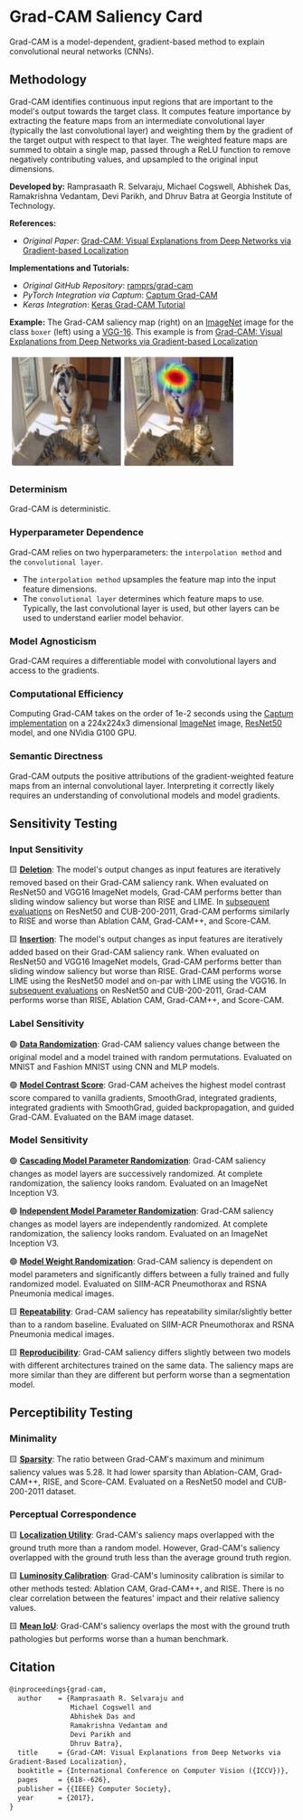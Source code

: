 # **Grad-CAM** Saliency Card
Grad-CAM is a model-dependent, gradient-based method to explain convolutional neural networks (CNNs).

## Methodology
Grad-CAM identifies continuous input regions that are important to the model's output towards the target class. It computes feature importance by extracting the feature maps from an intermediate convolutional layer (typically the last convolutional layer) and weighting them by the gradient of the target output with respect to that layer. The weighted feature maps are summed to obtain a single map, passed through a ReLU function to remove negatively contributing values, and upsampled to the original input dimensions.

**Developed by:** Ramprasaath R. Selvaraju, Michael Cogswell, Abhishek Das, Ramakrishna Vedantam, Devi Parikh, and Dhruv Batra at Georgia Institute of Technology.

**References:** 
- *Original Paper*: [Grad-CAM: Visual Explanations from Deep Networks via Gradient-based Localization](https://arxiv.org/pdf/1610.02391.pdf)

**Implementations and Tutorials:**
- *Original GitHub Repository*: [ramprs/grad-cam](https://github.com/ramprs/grad-cam/)
- *PyTorch Integration via Captum*: [Captum Grad-CAM](https://captum.ai/api/layer.html#gradcam)
- *Keras Integration*: [Keras Grad-CAM Tutorial](https://keras.io/examples/vision/grad_cam/)

**Example:** The Grad-CAM saliency map (right) on an [ImageNet](https://www.image-net.org/) image for the class `boxer` (left) using a [VGG-16](https://arxiv.org/pdf/1409.1556.pdf). This example is from [Grad-CAM: Visual Explanations from Deep Networks via Gradient-based Localization](https://arxiv.org/pdf/1610.02391.pdf)

<img src="gradcam_example.png" alt="Example of Grad-CAM on an image of a dog. The saliency is brightest in on the dog's face." width="400" />

### Determinism
Grad-CAM is deterministic.

### Hyperparameter Dependence
Grad-CAM relies on two hyperparameters: the `interpolation method` and the `convolutional layer`.
* The `interpolation method` upsamples the feature map into the input feature dimensions.
* The `convolutional layer` determines which feature maps to use. Typically, the last convolutional layer is used, but other layers can be used to understand earlier model behavior.

### Model Agnosticism
Grad-CAM requires a differentiable model with convolutional layers and access to the gradients.

### Computational Efficiency
Computing Grad-CAM takes on the order of 1e-2 seconds using the [Captum implementation](https://captum.ai/api/layer.html#gradcam) on a 224x224x3 dimensional [ImageNet](https://www.image-net.org/) image, [ResNet50](https://arxiv.org/abs/1512.03385) model, and one NVidia G100 GPU.

### Semantic Directness
Grad-CAM outputs the positive attributions of the gradient-weighted feature maps from an internal convolutional layer. Interpreting it correctly likely requires an understanding of convolutional models and model gradients.

## Sensitivity Testing

### Input Sensitivity

&#129000; **[Deletion](https://arxiv.org/pdf/1806.07421.pdf)**: The model's output changes as input features are iteratively removed based on their Grad-CAM saliency rank. When evaluated on ResNet50 and VGG16 ImageNet models, Grad-CAM performs better than sliding window saliency but worse than RISE and LIME. In [subsequent evaluations](https://download.arxiv.org/pdf/2201.13291v3.pdf) on ResNet50 and CUB-200-2011, Grad-CAM performs similarly to RISE and worse than Ablation CAM, Grad-CAM++, and Score-CAM.

&#129000; **[Insertion](https://arxiv.org/pdf/1806.07421.pdf)**: The model's output changes as input features are iteratively added based on their Grad-CAM saliency rank. When evaluated on ResNet50 and VGG16 ImageNet models, Grad-CAM performs better than sliding window saliency but worse than RISE. Grad-CAM performs worse LIME using the ResNet50 model and on-par with LIME using the VGG16. In [subsequent evaluations](https://download.arxiv.org/pdf/2201.13291v3.pdf) on ResNet50 and CUB-200-2011, Grad-CAM performs worse than RISE, Ablation CAM, Grad-CAM++, and Score-CAM.

### Label Sensitivity

&#128994; **[Data Randomization](https://arxiv.org/pdf/1810.03292.pdf)**: Grad-CAM saliency values change between the original model and a model trained with random permutations.  Evaluated on MNIST and Fashion MNIST using CNN and MLP models.

&#128994; **[Model Contrast Score](https://arxiv.org/pdf/1907.09701.pdf)**: Grad-CAM acheives the highest model contrast score compared to vanilla gradients, SmoothGrad, integrated gradients, integrated gradients with SmoothGrad, guided backpropagation, and guided Grad-CAM. Evaluated on the BAM image dataset.

### Model Sensitivity

&#128994; **[Cascading Model Parameter Randomization](https://arxiv.org/pdf/1810.03292.pdf)**: Grad-CAM saliency changes as model layers are successively randomized. At complete randomization, the saliency looks random. Evaluated on an ImageNet Inception V3.

&#128994; **[Independent Model Parameter Randomization](https://arxiv.org/pdf/1810.03292.pdf)**: Grad-CAM saliency changes as model layers are independently randomized. At complete randomization, the saliency looks random. Evaluated on an ImageNet Inception V3.

&#128994; **[Model Weight Randomization](https://pubs.rsna.org/doi/10.1148/ryai.2021200267)**: Grad-CAM saliency is dependent on model parameters and significantly differs between a fully trained and fully randomized model. Evaluated on SIIM-ACR Pneumothorax and RSNA Pneumonia medical images.

&#129000; **[Repeatability](https://pubs.rsna.org/doi/10.1148/ryai.2021200267)**: Grad-CAM saliency has repeatability similar/slightly better than to a random baseline. Evaluated on SIIM-ACR Pneumothorax and RSNA Pneumonia medical images.

&#129000; **[Reproducibility](https://pubs.rsna.org/doi/10.1148/ryai.2021200267)**: Grad-CAM saliency differs slightly between two models with different architectures trained on the same data. The saliency maps are more similar than they are different but perform worse than a segmentation model.

## Perceptibility Testing

### Minimality

&#129000; **[Sparsity](https://download.arxiv.org/pdf/2201.13291v3.pdf)**: The ratio between Grad-CAM's maximum and minimum saliency values was 5.28. It had lower sparsity than  Ablation-CAM, Grad-CAM++, RISE, and Score-CAM. Evaluated on a ResNet50 model and CUB-200-2011 dataset.

### Perceptual Correspondence

&#129000; **[Localization Utility](https://pubs.rsna.org/doi/10.1148/ryai.2021200267)**: Grad-CAM's saliency maps overlapped with the ground truth more than a random model. However, Grad-CAM's saliency overlapped with the ground truth less than the average ground truth region.

&#129000; **[Luminosity Calibration](https://download.arxiv.org/pdf/2201.13291v3.pdf)**: Grad-CAM's luminosity calibration is similar to other methods tested: Ablation CAM, Grad-CAM++, and RISE. There is no clear correlation between the features' impact and their relative saliency values.

&#129000; **[Mean IoU](https://www.nature.com/articles/s42256-022-00536-x)**: Grad-CAM's saliency overlaps the most with the ground truth pathologies but performs worse than a human benchmark.


## Citation

```
@inproceedings{grad-cam,
  author    = {Ramprasaath R. Selvaraju and
               Michael Cogswell and
               Abhishek Das and
               Ramakrishna Vedantam and
               Devi Parikh and
               Dhruv Batra},
  title     = {Grad-CAM: Visual Explanations from Deep Networks via Gradient-Based Localization},
  booktitle = {International Conference on Computer Vision ({ICCV})},
  pages     = {618--626},
  publisher = {{IEEE} Computer Society},
  year      = {2017},
}
```
